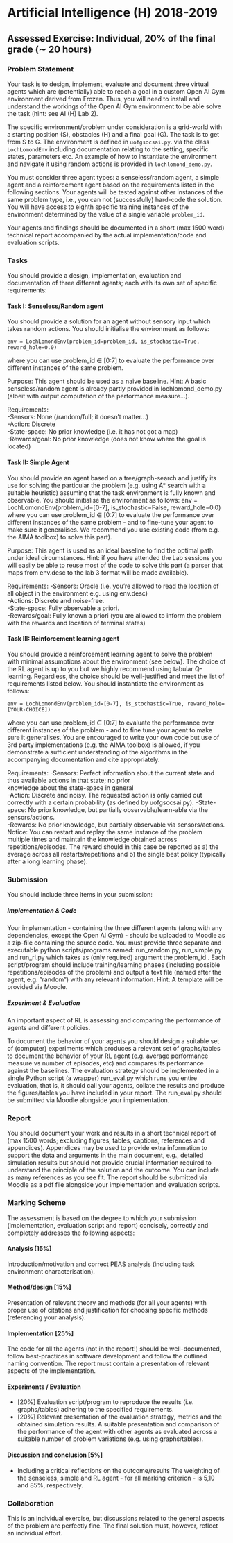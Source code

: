 # Artificial Intelligence (H) 2018-2019
## Assessed Exercise: Individual, 20% of the final grade (∼ 20 hours)

### Problem Statement
Your task is to design, implement, evaluate and document three virtual agents which are (potentially) able to reach a goal in a custom Open AI Gym environment derived from Frozen. Thus, you will need
to install and understand the workings of the Open AI Gym environment to be able solve the task (hint: see AI (H) Lab 2).

The specific environment/problem under consideration is a grid-world with a starting position (S), obstacles (H) and a final goal (G). The task is to get from S to G. The environment is defined in `uofgsocsai.py`. via the class `LochLomondEnv` including documentation relating to the setting, specific states, parameters etc. An example of how to instantiate the environment and navigate it using random actions is provided in `lochlomond_demo.py`.

You must consider three agent types: a senseless/random agent, a simple agent and a reinforcement agent based on the requirements listed in the following sections. Your agents will be tested against other instances of the same problem type, i.e., you can not (successfully) hard-code the solution. You will have access to eighth specific training instances of the environment determined by the value of a single variable `problem_id`.

Your agents and findings should be documented in a short (max 1500 word) technical report accompanied by the actual implementation/code and evaluation scripts.

### Tasks
You should provide a design, implementation, evaluation and documentation of three different agents; each with its own set of specific requirements:

#### Task I: Senseless/Random agent
You should provide a solution for an agent without sensory input which takes random actions. You should initialise the environment as follows:

`env = LochLomondEnv(problem_id=problem_id, is_stochastic=True, reward_hole=0.0)`

where you can use problem_id ∈ [0:7] to evaluate the performance over different instances of the same problem.

Purpose: This agent should be used as a naive baseline. Hint: A basic senseless/random agent is already partly provided in lochlomond_demo.py (albeit with output computation of the performance measure...).

Requirements:  
-Sensors: None (/random/full; it doesn’t matter...)  
-Action: Discrete  
-State-space: No prior knowledge (i.e. it has not got a map)  
-Rewards/goal: No prior knowledge (does not know where the goal is located)  

#### Task II: Simple Agent
You should provide an agent based on a tree/graph-search and justify its use for solving the particular the problem (e.g. using A* search with a suitable heuristic) assuming that the task environment is fully known and observable. You should initialise the environment as follows:
env = LochLomondEnv(problem_id=[0-7], is_stochastic=False, reward_hole=0.0)
where you can use problem_id ∈ [0:7] to evaluate the performance over different instances of the same problem - and to fine-tune your agent to make sure it generalises. We recommend you use existing code (from e.g. the AIMA toolbox) to solve this part).

Purpose: This agent is used as an ideal baseline to find the optimal path under ideal circumstances. Hint: if you have attended the Lab sessions you will easily be able to reuse most of the code to solve this part (a parser that maps from env.desc to the lab 3 format will be made available).

Requirements:
-Sensors: Oracle (i.e. you’re allowed to read the location of all object in the environment e.g. using env.desc)  
-Actions: Discrete and noise-free.  
-State-space: Fully observable a priori.  
-Rewards/goal: Fully known a priori (you are allowed to inform the problem with the rewards and location of terminal states)  

#### Task III: Reinforcement learning agent
You should provide a reinforcement learning agent to solve the problem with minimal assumptions about the environment (see below). The choice of the RL agent is up to you but we highly recommend using tabular Q-learning. Regardless, the choice should be well-justified and meet the list of requirements listed below. You should instantiate the environment as follows:

`env = LochLomondEnv(problem_id=[0-7], is_stochastic=True, reward_hole=[YOUR-CHOICE])`

where you can use problem_id ∈ [0:7] to evaluate the performance over different instances of the problem - and to fine tune your agent to make sure it generalises. You are encouraged to write your own code but use of 3rd party implementations (e.g. the AIMA toolbox) is allowed, if you demonstrate a sufficient understanding of the algorithms in the accompanying documentation and cite appropriately.

Requirements:
-Sensors: Perfect information about the current state and thus available actions in that state; no prior  
knowledge about the state-space in general  
-Action: Discrete and noisy. The requested action is only carried out correctly with a certain probability  (as defined by uofgsocsai.py).
-State-space: No prior knowledge, but partially observable/learn-able via the sensors/actions.  
-Rewards: No prior knowledge, but partially observable via sensors/actions.
Notice: You can restart and replay the same instance of the problem multiple times and maintain the knowledge obtained across repetitions/episodes. The reward should in this case be reported as a) the average across all restarts/repetitions and b) the single best policy (typically after a long learning phase).

### Submission
You should include three items in your submission:
##### Implementation & Code
Your implementation - containing the three different agents (along with any dependencies, except the
Open AI Gym) - should be uploaded to Moodle as a zip-file containing the source code. You must
provide three separate and executable python scripts/programs named: run_random.py, run_simple.py
and run_rl.py which takes as (only required) argument the problem_id . Each script/program should
include training/learning phases (including possible repetitions/episodes of the problem) and output a
text file (named after the agent, e.g. ”random”) with any relevant information. Hint: A template will be
provided via Moodle.

##### Experiment & Evaluation
An important aspect of RL is assessing and comparing the performance of agents and different policies.

To document the behavior of your agents you should design a suitable set of (computer) experiments which produces a relevant set of graphs/tables to document the behavior of your RL agent (e.g. average performance measure vs number of episodes, etc) and compares its performance against the baselines. 
The evaluation strategy should be implemented in a single Python script (a wrapper) run_eval.py which runs you entire evaluation, that is, it should call your agents, collate the results and produce the figures/tables
you have included in your report. The run_eval.py should be submitted via Moodle alongside your
implementation.

### Report
You should document your work and results in a short technical report of (max 1500 words; excluding figures, tables, captions, references and appendices). Appendices may be used to provide extra information to support the data and arguments in the main document, e.g., detailed simulation results but should not provide crucial information required to understand the principle of the solution and the outcome. You can include as many references as you see fit. The report should be submitted via Moodle as a pdf file alongside your implementation and evaluation scripts.

### Marking Scheme
The assessment is based on the degree to which your submission (implementation, evaluation script and
report) concisely, correctly and completely addresses the following aspects:

#### Analysis [15%]
Introduction/motivation and correct PEAS analysis (including task environment characterisation).

#### Method/design [15%]
Presentation of relevant theory and methods (for all your agents) with proper use of citations and justification for choosing specific methods (referencing your analysis).

#### Implementation [25%]
The code for all the agents (not in the report!) should be well-documented, follow best-practices in software development and follow the outlined naming convention. The report must contain a presentation of
relevant aspects of the implementation.

#### Experiments / Evaluation
- [20%] Evaluation script/program to reproduce the results (i.e. graphs/tables) adhering to the specified
requirements.
- [20%] Relevant presentation of the evaluation strategy, metrics and the obtained simulation results. A
suitable presentation and comparison of the performance of the agent with other agents as evaluated
across a suitable number of problem variations (e.g. using graphs/tables).

#### Discussion and conclusion [5%]
- Including a critical reflections on the outcome/results
The weighting of the senseless, simple and RL agent - for all marking criterion - is 5,10 and 85%, respectively.

### Collaboration
This is an individual exercise, but discussions related to the general aspects of the problem are perfectly fine. The final solution must, however, reflect an individual effort.
